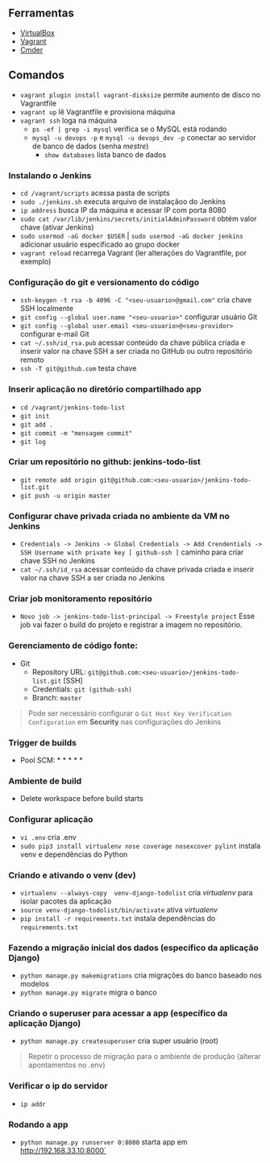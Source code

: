 ## Ferramentas

- [VirtualBox](https://www.virtualbox.org/)
- [Vagrant](http://vagrantup.com)
- [Cmder](https://cmder.app/)

## Comandos

- `vagrant plugin install vagrant-disksize` permite aumento de disco no Vagrantfile
- `vagrant up` lê Vagrantfile e provisiona máquina
- `vagrant ssh` loga na máquina
    - `ps -ef | grep -i mysql` verifica se o MySQL está rodando
    - `mysql -u devops -p` e `mysql -u devops_dev -p` conectar ao servidor de banco de dados (senha _mestre_)
        - `show databases` lista banco de dados

### Instalando o Jenkins
- `cd /vagrant/scripts` acessa pasta de scripts
- `sudo ./jenkins.sh` executa arquivo de instalaçãoo do Jenkins
- `ip address` busca IP da máquina e acessar IP com porta 8080
- `sudo cat /var/lib/jenkins/secrets/initialAdminPassword` obtém valor chave (ativar Jenkins)
- `sudo usermod -aG docker $USER` | `sudo usermod -aG docker jenkins` adicionar usuário especificado ao grupo docker
- `vagrant reload` recarrega Vagrant (ler alterações do Vagrantfile, por exemplo)

### Configuração do git e versionamento do código

- `ssh-keygen -t rsa -b 4096 -C "<seu-usuario>@gmail.com"` cria chave SSH localmente
- `git config --global user.name "<seu-usuario>"` configurar usuário Git
- `git config --global user.email <seu-usuario>@<seu-providor>` configurar e-mail Git
- `cat ~/.ssh/id_rsa.pub` acessar conteúdo da chave pública criada e inserir valor na chave SSH a ser criada no GitHub ou outro repositório remoto
- `ssh -T git@github.com` testa chave

### Inserir aplicação no diretório compartilhado app
- `cd /vagrant/jenkins-todo-list`
- `git init`
- `git add .`
- `git commit -m "mensagem commit"`
- `git log`

### Criar um repositório no github: jenkins-todo-list
- `git remote add origin git@github.com:<seu-usuario>/jenkins-todo-list.git`
- `git push -u origin master`

### Configurar chave privada criada no ambiente da VM no Jenkins

- `Credentials -> Jenkins -> Global Credentials -> Add Crendentials -> SSH Username with private key [ github-ssh ]` caminho para criar chave SSH no Jenkins
- `cat ~/.ssh/id_rsa` acessar conteúdo da chave privada criada e inserir valor na chave SSH a ser criada no Jenkins

### Criar job monitoramento repositório
- `Novo job -> jenkins-todo-list-principal -> Freestyle project` Esse job vai fazer o build do projeto e registrar a imagem no repositório.

### Gerenciamento de código fonte:
- Git
    - Repository URL: `git@github.com:<seu-usuario>/jenkins-todo-list.git` [SSH]
    - Credentials: `git (github-ssh)`
    - Branch: `master`

> Pode ser necessário configurar o `Git Host Key Verification Configuration` em **Security** nas configurações do Jenkins

### Trigger de builds
- Pool SCM: * * * * *

### Ambiente de build
- Delete workspace before build starts

### Configurar aplicação
- `vi .env` cria .env
- `sudo pip3 install virtualenv nose coverage nosexcover pylint` instala venv e dependências do Python

### Criando e ativando o venv (dev)
- `virtualenv --always-copy  venv-django-todolist` cria _virtualenv_ para isolar pacotes da aplicação
- `source venv-django-todolist/bin/activate` ativa _virtualenv_
- `pip install -r requirements.txt` instala dependências do `requirements.txt`

### Fazendo a migração inicial dos dados (específico da aplicação Django)
- `python manage.py makemigrations` cria migrações do banco baseado nos modelos
- `python manage.py migrate` migra o banco

### Criando o superuser para acessar a app (específico da aplicação Django)
- `python manage.py createsuperuser` cria super usuário (root)

> Repetir o processo de migração para o ambiente de produção (alterar apontamentos no .env)

### Verificar o ip do servidor
- `ip addr`

### Rodando a app
- `python manage.py runserver 0:8000` starta app em http://192.168.33.10:8000`